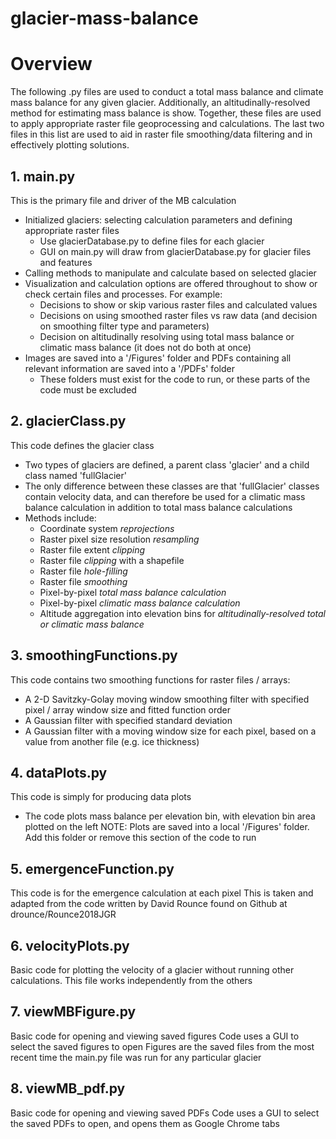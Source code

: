 # glacier-mass-balance

# Overview
The following .py files are used to conduct a total mass balance and climate mass balance for any given glacier. Additionally, an altitudinally-resolved method for estimating mass balance is show. Together, these files are used to apply appropriate raster file geoprocessing and calculations. The last two files in this list are used to aid in raster file smoothing/data filtering and in effectively plotting solutions.

## 1. main.py
This is the primary file and driver of the MB calculation

* Initialized glaciers: selecting calculation parameters and defining appropriate raster files
  - Use glacierDatabase.py to define files for each glacier
  - GUI on main.py will draw from glacierDatabase.py for glacier files and features
* Calling methods to manipulate and calculate based on selected glacier
* Visualization and calculation options are offered throughout to show or check certain files and processes. For example:
  - Decisions to show or skip various raster files and calculated values
  - Decisions on using smoothed raster files vs raw data (and decision on smoothing filter type and parameters)
  - Decision on altitudinally resolving using total mass balance or climatic mass balance (it does not do both at once)
* Images are saved into a '/Figures' folder and PDFs containing all relevant information are saved into a '/PDFs' folder
  - These folders must exist for the code to run, or these parts of the code must be excluded


## 2. glacierClass.py
This code defines the glacier class
* Two types of glaciers are defined, a parent class 'glacier' and a child class named 'fullGlacier'
* The only difference between these classes are that 'fullGlacier' classes contain velocity data, and can therefore be used for a climatic mass balance calculation in addition to total mass balance calculations
* Methods include:
  - Coordinate system *reprojections*
  - Raster pixel size resolution *resampling*
  - Raster file extent *clipping*
  - Raster file *clipping* with a shapefile
  - Raster file *hole-filling*
  - Raster file *smoothing*
  - Pixel-by-pixel *total mass balance calculation*
  - Pixel-by-pixel *climatic mass balance calculation*
  - Altitude aggregation into elevation bins for *altitudinally-resolved total or climatic mass balance*


## 3. smoothingFunctions.py
This code contains two smoothing functions for raster files / arrays:
  - A 2-D Savitzky-Golay moving window smoothing filter with specified pixel / array window size and fitted function order
  - A Gaussian filter with specified standard deviation
  - A Gaussian filter with a moving window size for each pixel, based on a value from another file (e.g. ice thickness)


## 4. dataPlots.py
This code is simply for producing data plots
* The code plots mass balance per elevation bin, with elevation bin area plotted on the left
NOTE: Plots are saved into a local '/Figures' folder. Add this folder or remove this section of the code to run

## 5. emergenceFunction.py
This code is for the emergence calculation at each pixel
This is taken and adapted from the code written by David Rounce found on Github at drounce/Rounce2018JGR

## 6. velocityPlots.py
Basic code for plotting the velocity of a glacier without running other calculations. This file works independently from the others

## 7. viewMBFigure.py
Basic code for opening and viewing saved figures
Code uses a GUI to select the saved figures to open
Figures are the saved files from the most recent time the main.py file was run for any particular glacier

## 8. viewMB_pdf.py
Basic code for opening and viewing saved PDFs
Code uses a GUI to select the saved PDFs to open, and opens them as Google Chrome tabs
